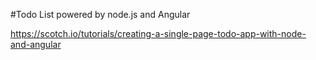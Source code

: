 #Todo List powered by node.js and Angular

https://scotch.io/tutorials/creating-a-single-page-todo-app-with-node-and-angular
